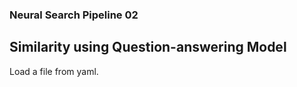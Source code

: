 ### Neural Search Pipeline 02

## Similarity using Question-answering Model

Load a file from yaml.
